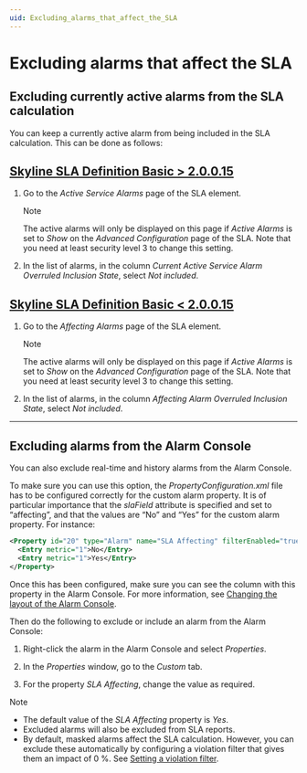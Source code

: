 ```yaml
---
uid: Excluding_alarms_that_affect_the_SLA
---
```


# Excluding alarms that affect the SLA

## Excluding currently active alarms from the SLA calculation

You can keep a currently active alarm from being included in the SLA calculation. This can be done as follows:

## [Skyline SLA Definition Basic > 2.0.0.15](#tab/tabid-2)

1. Go to the *Active Service Alarms* page of the SLA element.

   > [!NOTE]
   > The active alarms will only be displayed on this page if *Active Alarms* is set to *Show* on the *Advanced Configuration* page of the SLA. Note that you need at least security level 3 to change this setting.

1. In the list of alarms, in the column *Current Active Service Alarm Overruled Inclusion State*, select *Not included*.

## [Skyline SLA Definition Basic < 2.0.0.15](#tab/tabid-1)

1. Go to the *Affecting Alarms* page of the SLA element.

   > [!NOTE]
   > The active alarms will only be displayed on this page if *Active Alarms* is set to *Show* on the *Advanced Configuration* page of the SLA. Note that you need at least security level 3 to change this setting.

1. In the list of alarms, in the column *Affecting Alarm Overruled Inclusion State*, select *Not included*.

***

## Excluding alarms from the Alarm Console

You can also exclude real-time and history alarms from the Alarm Console.

To make sure you can use this option, the *PropertyConfiguration.xml* file has to be configured correctly for the custom alarm property. It is of particular importance that the *slaField* attribute is specified and set to “affecting”, and that the values are “No” and “Yes” for the custom alarm property. For instance:

```xml
<Property id="20" type="Alarm" name="SLA Affecting" filterEnabled="true" slaField="affecting" readOnly="false">
  <Entry metric="1">No</Entry>
  <Entry metric="1">Yes</Entry>
</Property>
```

Once this has been configured, make sure you can see the column with this property in the Alarm Console. For more information, see [Changing the layout of the Alarm Console](xref:ChangingTheAlarmConsoleLayout).

Then do the following to exclude or include an alarm from the Alarm Console:

1. Right-click the alarm in the Alarm Console and select *Properties*.

1. In the *Properties* window, go to the *Custom* tab.

1. For the property *SLA Affecting*, change the value as required.

> [!NOTE]
>
> - The default value of the *SLA Affecting* property is *Yes*.
> - Excluded alarms will also be excluded from SLA reports.
> - By default, masked alarms affect the SLA calculation. However, you can exclude these automatically by configuring a violation filter that gives them an impact of 0 %. See [Setting a violation filter](xref:Configuring_the_alarm_settings_for_an_SLA#setting-a-violation-filter).
